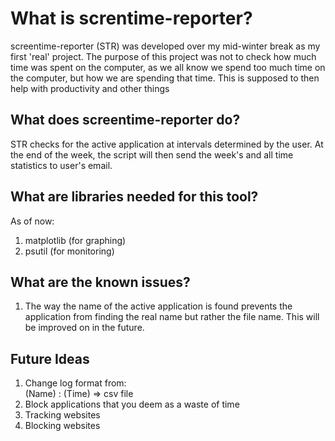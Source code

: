 # What is screntime-reporter?
screentime-reporter (STR) was developed over my mid-winter break as my first 'real' project. The purpose of this project was not to check how much time was spent on the computer, as we all know we spend too much time on the computer, but how we are spending that time. This is supposed to then help with productivity and other things

## What does screentime-reporter do?  
STR checks for the active application at intervals determined by the user. At the end of the week, the script will then send the week's and all time statistics to user's email. 

## What are libraries needed for this tool? 
As of now:   
1. matplotlib (for graphing)   
2. psutil (for monitoring)

## What are the known issues?
1. The way the name of the active application is found prevents the application from finding the real name but rather the file name. This will be improved on in the future. 

## Future Ideas
1. Change log format from:   
(Name) : (Time) => csv file   
2. Block applications that you deem as a waste of time
3. Tracking websites
4. Blocking websites
